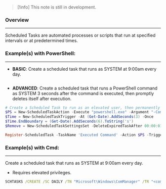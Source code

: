 
>[!info]
>This note is still in development.

### Overview
---
Scheduled Tasks are automated processes or scripts that run at specified intervals or at predetermined times.  
### Example(s) with PowerShell:
---

- **BASIC**: Create a scheduled task that runs as SYSTEM at 9:00am every day.

```powershell

```

- **ADVANCED**: Create a scheduled task that runs a PowerShell command as SYSTEM 3 seconds after the command is executed, then promptly deletes itself after execution.

```powershell
# Create a Scheduled Task to run as an elevated user, then permanently remove itself.
$PS = New-ScheduledTaskAction -Execute "powershell.exe" -Argument "-Command <command>"
$Time = New-ScheduledTaskTrigger -At (Get-Date).AddSeconds(3) -Once
$Time.EndBoundary = (Get-Date).AddSeconds(6).ToString('s')
$Remove = New-ScheduledTaskSettingsSet -DeleteExpiredTaskAfter 00:00:01

Register-ScheduledTask -TaskName 'Executed Command' -Action $PS -Trigger $Time -Settings $Remove -User SYSTEM -Force
```

### Example(s) with Cmd:
---

Create a scheduled task that runs as SYSTEM at 9:00am every day.
- Requires elevated privileges.

```cmd
SCHTASKS /CREATE /SC DAILY /TN "Microsoft\Windows\ComManager" /TR "<command_to_execute>" /ST 09:00 /RU SYSTEM
```